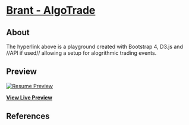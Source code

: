 # [Brant - AlgoTrade](https://brant-777.github.io/AlgoTrade/)



## About

The hyperlink above is a playground created with Bootstrap 4, D3.js and //API if used// allowing a setup for alogrithmic trading events.

## Preview

[![Resume Preview](https://brant-777/AlgoTrade/Picture/image002.png)](https://brant-777.github.io/AlgoTrade/)

**[View Live Preview](https://brant-777.github.io/AlgoTrade/)**


## References

